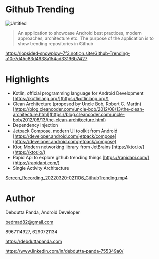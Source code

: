 # Github Trending

![Untitled](https://s3.us-west-2.amazonaws.com/secure.notion-static.com/1a63f628-9a3d-4d0f-8179-be51d48a6014/Untitled.png?X-Amz-Algorithm=AWS4-HMAC-SHA256&X-Amz-Content-Sha256=UNSIGNED-PAYLOAD&X-Amz-Credential=AKIAT73L2G45EIPT3X45%2F20220319%2Fus-west-2%2Fs3%2Faws4_request&X-Amz-Date=20220319T204638Z&X-Amz-Expires=86400&X-Amz-Signature=f5616d18198b4993cc28874bb5bebb84df86ea09e97acc8407b88f3c630fdcf2&X-Amz-SignedHeaders=host&response-content-disposition=filename%20%3D%22Untitled.png%22&x-id=GetObject)

> An application to showcase Android best practices, modern approaches, architecture etc. The purpose of the application is to show trending repositories in Github
> 
https://lopsided-snowplow-7f3.notion.site/Github-Trending-a10e7d45c83d4938a154ad33196b7427
# Highlights

- Kotlin, official programming language for Android Development [https://kotlinlang.org/](https://kotlinlang.org/)
- Clean Architecture (proposed by Uncle Bob, Robert C. Martin)
[https://blog.cleancoder.com/uncle-bob/2012/08/13/the-clean-architecture.html](https://blog.cleancoder.com/uncle-bob/2012/08/13/the-clean-architecture.html)
- Dependency Injection
- Jetpack Compose, modern UI toolkit from Android
[https://developer.android.com/jetpack/compose](https://developer.android.com/jetpack/compose)
- Ktor, Modern networking library from JetBrains
[https://ktor.io/](https://ktor.io/)
- Rapid Api to explore github trending things [https://rapidapi.com/](https://rapidapi.com/)
- Single Activity Architecture

[Screen_Recording_20220320-021106_GithubTrending.mp4](https://s3.us-west-2.amazonaws.com/secure.notion-static.com/9214810f-5c6b-4b96-9958-9bef42ae6e1e/Screen_Recording_20220320-021106_GithubTrending.mp4?X-Amz-Algorithm=AWS4-HMAC-SHA256&X-Amz-Content-Sha256=UNSIGNED-PAYLOAD&X-Amz-Credential=AKIAT73L2G45EIPT3X45%2F20220319%2Fus-west-2%2Fs3%2Faws4_request&X-Amz-Date=20220319T204616Z&X-Amz-Expires=86400&X-Amz-Signature=d0e1c840aeb48c7a0f8d028bee5e9f9861c5098b8083e5d447d280cf44d4bbf5&X-Amz-SignedHeaders=host&response-content-disposition=filename%20%3D%22Screen_Recording_20220320-021106_GithubTrending.mp4%22&x-id=GetObject)

# Author

Debdutta Panda, Android Developer

bedmad82@gmail.com

8967114927, 6290721134

https://debduttapanda.com

https://www.linkedin.com/in/debdutta-panda-755349a0/
